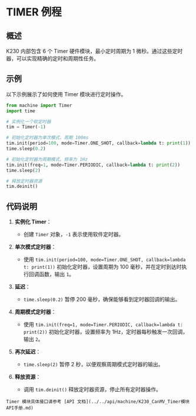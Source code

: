 # TIMER 例程

## 概述

K230 内部包含 6 个 Timer 硬件模块，最小定时周期为 1 微秒。通过这些定时器，可以实现精确的定时和周期性任务。

## 示例

以下示例展示了如何使用 Timer 模块进行定时操作。

```python
from machine import Timer
import time

# 实例化一个软定时器
tim = Timer(-1)

# 初始化定时器为单次模式，周期 100ms
tim.init(period=100, mode=Timer.ONE_SHOT, callback=lambda t: print(1))
time.sleep(0.2)

# 初始化定时器为周期模式，频率为 1Hz
tim.init(freq=1, mode=Timer.PERIODIC, callback=lambda t: print(2))
time.sleep(2)

# 释放定时器资源
tim.deinit()
```

## 代码说明

1. **实例化 Timer**：
   - 创建 `Timer` 对象，`-1` 表示使用软件定时器。

1. **单次模式定时器**：
   - 使用 `tim.init(period=100, mode=Timer.ONE_SHOT, callback=lambda t: print(1))` 初始化定时器，设置周期为 100 毫秒，并在定时到达时执行回调函数，输出 `1`。

1. **延迟**：
   - `time.sleep(0.2)` 暂停 200 毫秒，确保能够看到定时器回调的输出。

1. **周期模式定时器**：
   - 使用 `tim.init(freq=1, mode=Timer.PERIODIC, callback=lambda t: print(2))` 初始化定时器，设置频率为 1Hz，定时器每秒触发一次回调，输出 `2`。

1. **再次延迟**：
   - `time.sleep(2)` 暂停 2 秒，以便观察周期模式定时器的输出。

1. **释放资源**：
   - 调用 `tim.deinit()` 释放定时器资源，停止所有定时器操作。

```{admonition} 提示
Timer 模块具体接口请参考 [API 文档](../../api/machine/K230_CanMV_Timer模块API手册.md)
```
